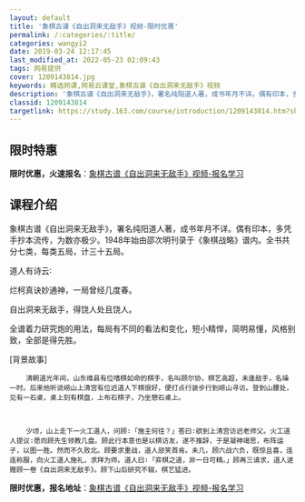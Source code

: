 ```yaml
---
layout: default
title: '象棋古谱《自出洞来无敌手》视频-限时优惠'
permalink: /:categories/:title/
categories: wangyi2
date: 2019-03-24 12:17:45
last_modified_at: 2022-05-23 02:09:43
tags: 网易提供
cover: 1209143814.jpg
keywords: 精选网课,网易云课堂,象棋古谱《自出洞来无敌手》视频
description: '象棋古谱《自出洞来无敌手》，署名纯阳道人著，成书年月不详。偶有印本，多凭手抄本流传，为数亦极少。1948年始由邵次明刊录'
classid: 1209143814
targetlink: https://study.163.com/course/introduction/1209143814.htm?share=1&shareId=1025206652&utm_campaign=share&utm_medium=iphoneShare&utm_source=&utm_u=1025206652
---
```


## 限时特惠

**限时优惠，火速报名**：[象棋古谱《自出洞来无敌手》视频-报名学习](https://study.163.com/course/introduction/1209143814.htm?share=1&shareId=1025206652&utm_campaign=share&utm_medium=iphoneShare&utm_source=&utm_u=1025206652)

## 课程介绍

象棋古谱《自出洞来无敌手》，署名纯阳道人著，成书年月不详。偶有印本，多凭手抄本流传，为数亦极少。1948年始由邵次明刊录于《象棋战略》谱内。全书共分七类，每类五局，计三十五局。



道人有诗云∶



烂柯真诀妙通神，一局曾经几度春。



自出洞来无敌手，得饶人处且饶人。



全谱着力研究炮的用法，每局有不同的看法和变化，短小精悍，简明易懂，风格别致，全部是得先胜。 



[背景故事]



        清朝道光年间，山东维县有位嗜棋如命的棋手，名叫顾尔协，棋艺高超，未逢敌手，名噪一时。后来他听说崂山上清宫有位迟道人下棋很好，便打点行装步行到崂山寻访。登到山腰处，见有一石桌，桌上刻有棋盘，上布石棋子，乃坐憩石桌上。



        少顷，山上走下一火工道人，问顾∶「施主何往？」答曰∶欲到上清宫访迟老师父。火工道人提议∶愿向顾先生领教几盘。顾此行本意也是以棋访友，遂不推辞，于是凝神竭思，布阵运子，以图一胜。然而不久败北。顾要求重战，道人颔笑首肯。未几，顾六战六负，既惊且喜，连连称服，向火工道人施礼，求拜为师。道人曰∶「弈棋之道，非一日可精。」顾再三请求，道人遂赠顾一卷《自出洞来无敌手》。顾下山后研究不辍，棋艺猛进。

**限时优惠，报名地址**：[象棋古谱《自出洞来无敌手》视频-报名学习](https://study.163.com/course/introduction/1209143814.htm?share=1&shareId=1025206652&utm_campaign=share&utm_medium=iphoneShare&utm_source=&utm_u=1025206652)

